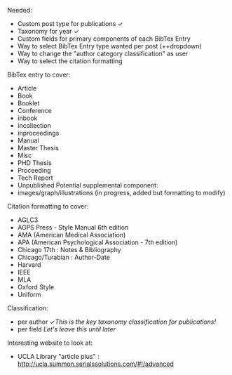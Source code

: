 Needed:
- Custom post type for publications  ✓
- Taxonomy for year  ✓
- Custom fields for primary components of each BibTex Entry
- Way to select BibTex Entry type wanted per post (++dropdown)
- Way to change the "author category classification" as user
- Way to select the citation formatting

BibTex entry to cover:
- Article
- Book
- Booklet
- Conference
- inbook
- incollection
- inproceedings
- Manual
- Master Thesis
- Misc
- PHD Thesis
- Proceeding
- Tech Report
- Unpublished
Potential supplemental component:
- images/graph/illustrations  (in progress, added but formatting to modify)

Citation formatting to cover:
- AGLC3
- AGPS Press - Style Manual 6th edition
- AMA (American Medical Association)
- APA (American Psychological Association - 7th edition)
- Chicago 17th : Notes & Bibliography
- Chicago/Turabian : Author-Date
- Harvard
- IEEE
- MLA
- Oxford Style
- Uniform


Classification:
- per author ✓_This is the key taxonomy classification for publications!_
- per field  _Let's leave this until later_


Interesting website to look at:
- UCLA Library "article plus" : http://ucla.summon.serialssolutions.com/#!/advanced



